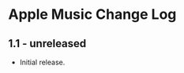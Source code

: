 Apple Music Change Log
======================

1.1 - unreleased
----------------

  * Initial release.
